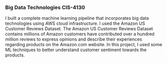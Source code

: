 ### Big Data Technologies CIS-4130
I built a complete machine learning pipeline that incorporates big data technologies using AWS cloud infrastructure. I used the Amazon US Customer Reviews Dataset. The Amazon US Customer Reviews Dataset contains millions of Amazon customers have contributed over a hundred million reviews to express opinions and describe their experiences regarding products on the Amazon.com website. In this project, I used some ML techniques to better understand customer sentiment towards the products.
